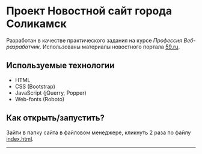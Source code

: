 # Проект Новостной сайт города Соликамск

Разработан в качестве практического задания на курсе *Профессия Веб-разработчик*.
Использованы материалы новостного портала [59.ru](http://59.ru). 

## Используемые технологии

* HTML
* CSS (Bootstrap)
* JavaScript (jQuerry, Popper)
* Web-fonts (Roboto)

## Как открыть/запустить?

Зайти в папку сайта в файловом менеджере, кликнуть 2 раза по файлу [index.html](./index.html). 
____